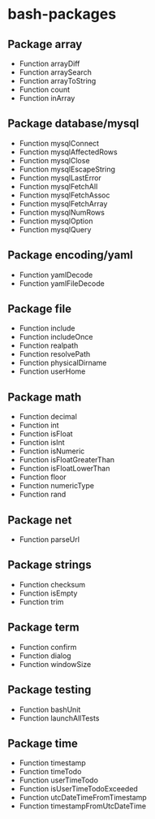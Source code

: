# bash-packages

## Package array
* Function arrayDiff
* Function arraySearch
* Function arrayToString
* Function count
* Function inArray

## Package database/mysql
* Function mysqlConnect
* Function mysqlAffectedRows
* Function mysqlClose
* Function mysqlEscapeString
* Function mysqlLastError
* Function mysqlFetchAll
* Function mysqlFetchAssoc
* Function mysqlFetchArray
* Function mysqlNumRows
* Function mysqlOption
* Function mysqlQuery

## Package encoding/yaml
* Function yamlDecode
* Function yamlFileDecode

## Package file
* Function include
* Function includeOnce
* Function realpath
* Function resolvePath
* Function physicalDirname
* Function userHome

## Package math
* Function decimal
* Function int
* Function isFloat
* Function isInt
* Function isNumeric
* Function isFloatGreaterThan
* Function isFloatLowerThan
* Function floor
* Function numericType
* Function rand

## Package net
* Function parseUrl

## Package strings
* Function checksum
* Function isEmpty
* Function trim

## Package term
* Function confirm
* Function dialog
* Function windowSize

## Package testing
* Function bashUnit
* Function launchAllTests

## Package time
* Function timestamp
* Function timeTodo
* Function userTimeTodo
* Function isUserTimeTodoExceeded
* Function utcDateTimeFromTimestamp
* Function timestampFromUtcDateTime
